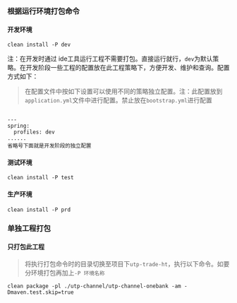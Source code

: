 ### 根据运行环境打包命令
#### 开发环境
```
clean install -P dev
```
注：在开发时通过 ide工具运行工程不需要打包。直接运行就行，`dev`为默认策略。在开发阶段一些工程的配置放在此工程策略下，方便开发、维护和查询。配置方式如下：   
> 在配置文件中按如下设置可以使用不同的策略独立配置。注：此配置放到`application.yml`文件中进行配置。禁止放在`bootstrap.yml`进行配置
```、yaml

---
spring:
  profiles: dev
......
省略号下面就是开发阶段的独立配置

```
#### 测试环境
```
clean install -P test
```
#### 生产环境
```
clean install -P prd
```

### 单独工程打包
#### 只打包此工程
> 将执行打包命令时的目录切换至项目下`utp-trade-ht`，执行以下命令。如要分环境打包再加上`-P 环境名称`
````
clean package -pl ./utp-channel/utp-channel-onebank -am -Dmaven.test.skip=true
````
